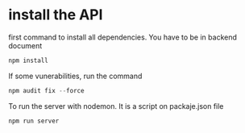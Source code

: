 # install the API

first command to install all dependencies. You have to be in backend document

```js
npm install
```

If some vunerabilities, run the command

```js
npm audit fix --force
```

To run the server with nodemon. It is a script on packaje.json file

```js
npm run server
```
